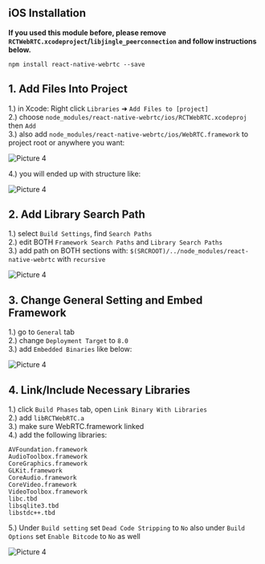 ## iOS Installation

**If you used this module before, please remove `RCTWebRTC.xcodeproject`/`libjingle_peerconnection` and follow   instructions below.**

`npm install react-native-webrtc --save`  

## 1. Add Files Into Project

1.) in Xcode: Right click `Libraries` ➜ `Add Files to [project]`  
2.) choose `node_modules/react-native-webrtc/ios/RCTWebRTC.xcodeproj` then `Add`  
3.) also add `node_modules/react-native-webrtc/ios/WebRTC.framework` to project root or anywhere you want:  

![Picture 4](https://github.com/oney/react-native-webrtc/blob/master/Documentation/doc_install_xcode_add_xcodeproject.png)

4.) you will ended up with structure like:  

![Picture 4](https://github.com/oney/react-native-webrtc/blob/master/Documentation/doc_install_xcode_file_structure.png)


## 2. Add Library Search Path

1.) select `Build Settings`, find `Search Paths`  
2.) edit BOTH `Framework Search Paths` and `Library Search Paths`  
3.) add path on BOTH sections with: `$(SRCROOT)/../node_modules/react-native-webrtc` with `recursive`  

![Picture 4](https://github.com/oney/react-native-webrtc/blob/master/Documentation/doc_install_xcode_search_path.png)

## 3. Change General Setting and Embed Framework

1.) go to `General` tab  
2.) change `Deployment Target` to `8.0`  
3.) add `Embedded Binaries` like below:  

![Picture 4](https://github.com/oney/react-native-webrtc/blob/master/Documentation/doc_install_xcode_embed_framework.png)


## 4. Link/Include Necessary Libraries


1.) click `Build Phases` tab, open `Link Binary With Libraries`  
2.) add `libRCTWebRTC.a`  
3.) make sure WebRTC.framework linked  
4.) add the following libraries:  

```
AVFoundation.framework
AudioToolbox.framework
CoreGraphics.framework
GLKit.framework
CoreAudio.framework
CoreVideo.framework
VideoToolbox.framework
libc.tbd
libsqlite3.tbd
libstdc++.tbd
```

5.) Under `Build setting` set `Dead Code Stripping` to `No` also under `Build Options` set `Enable Bitcode` to `No` as well  

![Picture 4](https://github.com/oney/react-native-webrtc/blob/master/Documentation/doc_install_xcode_link_libraries.png)
